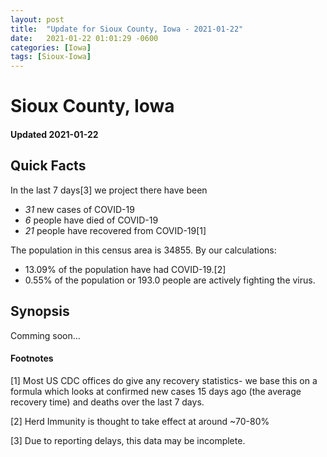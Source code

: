 ```yaml
---
layout: post
title:  "Update for Sioux County, Iowa - 2021-01-22"
date:   2021-01-22 01:01:29 -0600
categories: [Iowa]
tags: [Sioux-Iowa]
---
```


# Sioux County, Iowa
#### Updated 2021-01-22

## Quick Facts

In the last 7 days[3] we project there have been
- *31* new cases of COVID-19
- *6* people have died of COVID-19
- *21* people have recovered from COVID-19[1]

The population in this census area is 34855. By our calculations:
- 13.09% of the population have had COVID-19.[2]
- 0.55% of the population or 193.0 people are actively fighting the virus.

## Synopsis

Comming soon...


#### Footnotes

[1] Most US CDC offices do give any recovery statistics- we base this on a formula which looks at confirmed new cases
15 days ago (the average recovery time) and deaths over the last 7 days.

[2] Herd Immunity is thought to take effect at around ~70-80%

[3] Due to reporting delays, this data may be incomplete.
 
    
